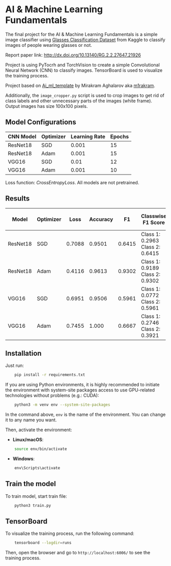 # AI & Machine Learning Fundamentals
The final project for the AI & Machine Learning Fundamentals is a simple image classifier using [Glasses Classification Dataset](https://www.kaggle.com/datasets/ashfakyeafi/glasses-classification-dataset) from Kaggle to classify images of people wearing glasses or not.


Report paper link: http://dx.doi.org/10.13140/RG.2.2.27647.21926


Project is using PyTocrh and TorchVision to create a simple Convolutional Neural Network (CNN) to classify images. TensorBoard is used to visualize the training process.

Project based on [Ai_ml_template](https://github.com/m1rakram/Ai_ml_template) by Mirakram Aghalarov aka [m1rakram](https://github.com/m1rakram).

Additionally, the `image_cropper.py` script is used to crop images to get rid of class labels and other unnecessary parts of the images (white frame). Output images has size 100x100 pixels.

## Model Configurations
| CNN Model | Optimizer | Learning Rate | Epochs |
|-----------|-----------|---------------|--------|
| ResNet18  | SGD       | 0.001         | 15     |
| ResNet18  | Adam      | 0.001         | 15     |
| VGG16     | SGD       | 0.01          | 12     |
| VGG16     | Adam      | 0.001         | 10     |

Loss function: *CrossEntropyLoss*. All models are not pretrained.


## Results
| Model    | Optimizer | Loss  | Accuracy | F1     | Classwise F1 Score | Classwise Accuracy Score |
|----------|-----------|-------|----------|--------|---------------------|---------------------------|
| ResNet18 | SGD       | 0.7088| 0.9501   | 0.6415 | Class 1: 0.2963 Class 2: 0.6415 | Class 1: 0.46 Class 2: 0.55 |
| ResNet18 | Adam      | 0.4116| 0.9613   | 0.9302 | Class 1: 0.9189 Class 2: 0.9302 | Class 1: 0.65 Class 2: 0.20 |
| VGG16    | SGD       | 0.6951| 0.9506   | 0.5961 | Class 1: 0.0772 Class 2: 0.5961 | Class 1: 0.90 Class 2: 0.20 |
| VGG16    | Adam      | 0.7455| 1.000    | 0.6667 | Class 1: 0.2746 Class 2: 0.3921 | Class 1: 0.72 Class 2: 0.27 |


## Installation

Just run:
```sh
    pip install -r requirements.txt
```

If you are using Python environments,  it is highly recommended to initiate the environment with system-site packages access to use GPU-related technologies without problems (e.g.: CUDA):

```sh
    python3 -m venv env --system-site-packages
```

In the command above, `env` is the name of the environment. You can change it to any name you want.

Then, activate the environment:

- **Linux/macOS**:
```sh
    source env/bin/activate
```

- **Windows**:
```cmd
    env\Scripts\activate
```

## Train the model
To train model, start train file:

```sh
    python3 train.py
```


## TensorBoard
To visualize the training process, run the following command:

```sh
    tensorboard --logdir=runs
```

Then, open the browser and go to `http://localhost:6006/` to see the training process.
